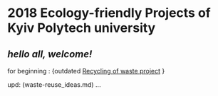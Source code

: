 # 2018 Ecology-friendly Projects of Kyiv Polytech university
*hello all, welcome!*
---
for beginning : {outdated [Recycling of waste project](https://www.inside-out.pro/sistema-zboru-vtorinnoi-sirovini-na-t/) }

upd: (waste-reuse_ideas.md) 
...
